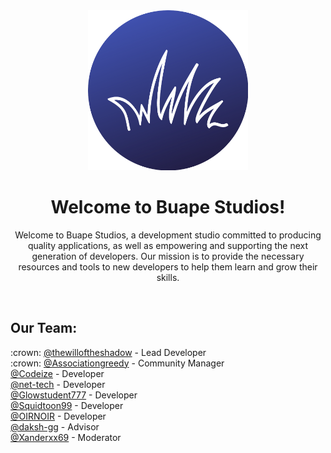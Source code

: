 <div align="center">
<img width="256" src="https://raw.githubusercontent.com/buape/.github/main/buape_circle.png" alt="Our Logo"></a>
<h1>Welcome to Buape Studios!</h1>

Welcome to Buape Studios, a development studio committed to producing quality applications, as well as empowering and supporting the next generation of developers. Our mission is to provide the necessary resources and tools to new developers to help them learn and grow their skills.
</div>
<br />
<h2>Our Team:</h2>
:crown: <a href="https://github.com/thewilloftheshadow">@thewilloftheshadow</a> - Lead Developer<br />
:crown: <a href="https://github.com/associationgreedy">@Associationgreedy</a> - Community Manager<br />
<a href="https://github.com/Codeize">@Codeize</a> - Developer<br />
<a href="https://github.com/net-tech">@net-tech</a> - Developer<br />
<a href="https://github.com/Glowstudent777">@Glowstudent777</a> - Developer<br />
<a href="https://github.com/Squidtoon99">@Squidtoon99</a> - Developer<br />
<a href="https://github.com/OIRNOIR">@OIRNOIR</a> - Developer<br />
<a href="https://github.com/daksh-gg">@daksh-gg</a> - Advisor<br />
<a href="https://github.com/Xanderxx69">@Xanderxx69</a> - Moderator<br />
